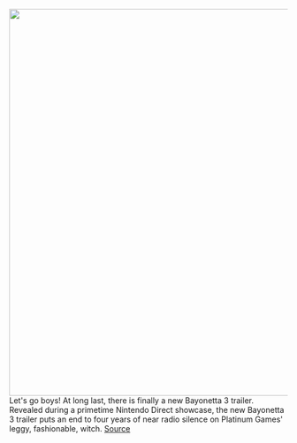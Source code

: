 <img src='https://cdn.vox-cdn.com/thumbor/uywjc4Ac2RWFHmOu0qn3oicld70=/0x0:1934x1082/1200x800/filters:focal(813x387:1121x695)/cdn.vox-cdn.com/uploads/chorus_image/image/69900837/FAAQousXMAEq1CG.0.jpeg' width='700px' /><br/>
Let's go boys! At long last, there is finally a new Bayonetta 3 trailer. Revealed during a primetime Nintendo Direct showcase, the new Bayonetta 3 trailer puts an end to four years of near radio silence on Platinum Games' leggy, fashionable, witch.
<a href='https://www.theverge.com/2021/9/23/22690350/bayonetta-3-new-trailer-nintendo-direct-switch'> Source <a/>